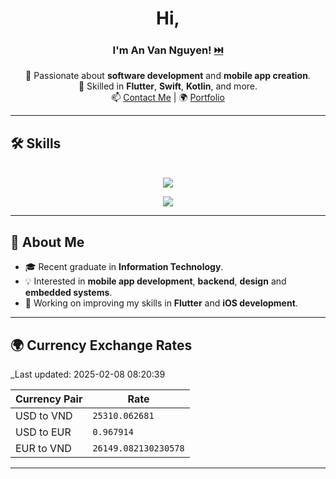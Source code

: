 <div align="center">

# Hi, 
### I'm **An Van Nguyen**! [⏭️](https://anvndev.github.io/)

🚀 Passionate about **software development** and **mobile app creation**.  
🌟 Skilled in **Flutter**, **Swift**, **Kotlin**, and more.  
📫 [Contact Me](https://anvndev.github.io/) | 🌍 [Portfolio](https://anvng.github.io/resume/)

</div>

---

## 🛠️ Skills
<p align="center">
  <b></b><br>
  <a href="https://skillicons.dev">
    <img src="https://skillicons.dev/icons?i=python,cpp,java,swift,kotlin,dart" />
  </a>
</p>
<p align="center">
  <a href="https://skillicons.dev">
    <img src="https://skillicons.dev/icons?i=spring,net,nodejs" />
  </a>
</p>

---

## 🌟 About Me
- 🎓 Recent graduate in **Information Technology**.  
- 💡 Interested in **mobile app development**, **backend**, **design** and **embedded systems**.  
- 🔭 Working on improving my skills in **Flutter** and **iOS development**.  

---

## 🌍 Currency Exchange Rates
_Last updated: 2025-02-08 08:20:39

| Currency Pair  | Rate       |
|----------------|------------|
| USD to VND     | `25310.062681` |
| USD to EUR     | `0.967914` |
| EUR to VND     | `26149.082130230578` |
 
---
